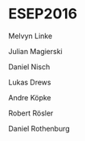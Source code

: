 # ESEP2016

Melvyn Linke

Julian Magierski

Daniel Nisch

Lukas Drews

Andre Köpke

Robert Rösler

Daniel Rothenburg
